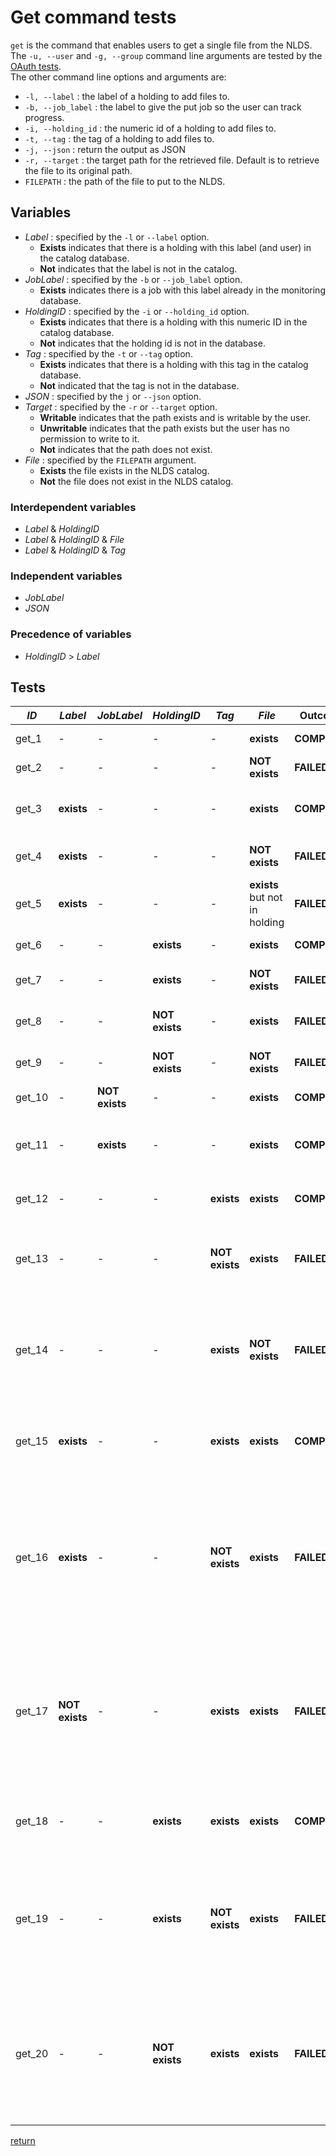 # Get command tests

`get` is the command that enables users to get a single file from the NLDS.
The `-u, --user` and `-g, --group` command line arguments are tested by the
[OAuth tests](./oauth_tests.md).  
The other command line options and arguments are:

  * `-l, --label` : the label of a holding to add files to.
  * `-b, --job_label` : the label to give the put job so the user can track progress.
  * `-i, --holding_id` : the numeric id of a holding to add files to.
  * `-t, --tag` : the tag of a holding to add files to.
  * `-j, --json` : return the output as JSON
  * `-r, --target` : the target path for the retrieved file.  Default is to
  retrieve the file to its original path.
  * `FILEPATH` : the path of the file to put to the NLDS.

## Variables

  * *Label* : specified by the `-l` or `--label` option.  
    * **Exists** indicates that there is a holding with this label (and user) in the catalog database.  
    * **Not** indicates that the label is not in the catalog.
  * *JobLabel* : specified by the `-b` or `--job_label` option.  
    * **Exists** indicates there is a job with this label already in the monitoring database.
  * *HoldingID* : specified by the `-i` or `--holding_id` option.  
    * **Exists** indicates that there is a holding with this numeric ID in the catalog database.
    * **Not** indicates that the holding id is not in the database.
  * *Tag* : specified by the `-t` or `--tag` option.  
    * **Exists** indicates that there is a holding with this tag in the catalog database.
    * **Not** indicated that the tag is not in the database.
  * *JSON* : specified by the `j` or `--json` option.
  * *Target* : specified by the `-r` or `--target` option.
    * **Writable** indicates that the path exists and is writable by the user.
    * **Unwritable** indicates that the path exists but the user has no permission to write to it.
    * **Not** indicates that the path does not exist.
  * *File* : specified by the `FILEPATH` argument.  
    * **Exists** the file exists in the NLDS catalog.
    * **Not** the file does not exist in the NLDS catalog.

### Interdependent variables

  * *Label* & *HoldingID*
  * *Label* & *HoldingID* & *File* 
  * *Label* & *HoldingID* & *Tag*

### Independent variables
  
   * *JobLabel*
   * *JSON*

### Precedence of variables
  * *HoldingID* > *Label*

## Tests

| *ID*  | *Label* | *JobLabel* | *HoldingID* | *Tag* | *File* | Outcome | Reason |
|-------|---------|------------|-------------|-------|--------|---------|--------|
| get_1 |    -    |     -      |     -       |   -   | **exists** | **COMPLETE** | file in NLDS |
| get_2 |    -    |     -      |     -       |   -   | **NOT exists** | **FAILED** | file not in NLDS |
| get_3 | **exists** |  -      |     -       |   -   | **exists** | **COMPLETE** | file in holding with label |
| get_4 | **exists** |  -      |     -       |   -   | **NOT exists** | **FAILED** | file not in holding |
| get_5 | **exists** |  -      |     -       |   -   | **exists** but not in holding | **FAILED** | file not in holding |
| get_6 |    -    |     -      | **exists**  |   -   | **exists** | **COMPLETE** | file in holding |
| get_7 |    -    |     -      | **exists**  |   -   | **NOT exists** | **FAILED** | file not in holding |
| get_8 |    -    |     -      | **NOT exists**  |   -   | **exists** | **FAILED** | holding not found |
| get_9 |    -    |     -      | **NOT exists**  |   -   | **NOT exists** | **FAILED** | holding not found |
| get_10 |   -    | **NOT exists** |     -       |   -   | **exists** | **COMPLETE** | job label created |
| get_11 |   -    | **exists** |         -       |   -   | **exists** | **COMPLETE** | two identical job labels created |
| get_12 |   -    |     -      |      -      | **exists** | **exists** | **COMPLETE** | file in holding with tag |
| get_13 |   -    |     -      |      -      | **NOT exists** | **exists** | **FAILED** | file exists but not in holding with tag |
| get_14 |   -    |     -      |      -      | **exists** | **NOT exists** | **FAILED** | file does not exist but tag exists in a holding |
| get_15 | **exists** | -      |      -      | **exists** | **exists** | **COMPLETE** | file and tag exists in holding with label |
| get_16 | **exists** | -      |      -      | **NOT exists** | **exists** | **FAILED** | file exists in holding with label, tag does not. label and tag must match |
| get_17 | **NOT exists** | -      |      -      | **exists** | **exists** | **FAILED** | file exists in holding with tag, label does not. label and tag must match |
| get_18 |   -    |     -      | **exists**  | **exists** | **exists** | **COMPLETE** | file and tag exists in holding with id |
| get_19 |   -    |     -      | **exists**  | **NOT exists** | **exists** | **FAILED** | file exists in holding with id, tag does not. id and tag must match |
| get_20 |   -    |     -      | **NOT exists** | **exists** | **exists** | **FAILED** | file exists in holding with tag, holding id does not. id and tag must match |
 [return](./integration_testing.md)